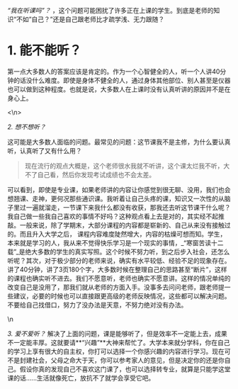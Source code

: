 _“我在听课吗”？_ ，这个问题可能困扰了许多正在上课的学生。到底是老师的知识“不如”自己？”还是自己跟老师比才疏学浅、无力跟随？
# 1. 能不能听？
  第一点大多数人的答案应该是肯定的。作为一个心智健全的人，听一个人讲40分钟的话没什么难度。即使是身体不健全的人，通过身体其他部位、别人甚至是仪器也可以做到这种程度。也就是说，大多数人在上课时没有认真听讲的原因并不是在身心上。
  
 <\n>

*2. 想不想听？*

  这可能是大多数人面临的问题。最常见的问题：这节课我不是主修，为什么要认真听，认真听了又有什么用？
>现在流行的观点大概是，这个老师很水我就不听讲，这个课太烂我不听，大不了自己看，然后你发现考试成绩也不会太差。

  可以看到，即使是专业课，如果老师讲的内容让你感觉到很无聊、没用，我们也会想翘课、走神，更何况那些通识课。我听着让自己头疼的课，知识又一次性的从脑子里过一遍就溜走，一节课下来我什么都没有收获，那我还去听这节课干什么呢？我自己做一些我自己喜欢的事情不好吗？这种观点看上去是对的，其实经不起推敲。一般来说，除了学期末，大部分课程的内容都是崭新的、自己从来没有接触过的。而且升入大学之后， 课程内容难度陡然增大，内容的枯燥可想而知。学生，本来就是学习的人，我从来不觉得快乐学习是一个现实的事情，_“寒窗苦读十二载”_是绝大多数的学生的真实写照。这个时候不努力听，到之后步入社会，还怎么听呢？其次，对于极少部分的老师来说，确实有水平较低、经验不足的现象存在。讲了40分钟，讲了3页180个字，大多数时候在整理自己的思路甚至“断片”，这样的课程也确实听不进去。我们不愿意听，老师也确实不愿意讲。这样的情况单纯的改变自己是没用了，那我们就从老师的方面入手。没事多去问问老师，跟老师提一些建议，必要的时候也可以直接跟更高级的老师反映情况，这些都可以解决问题。不要给自己找借口，努力了没办法是天意，不努力绝对没有办法。
  
  \n
 
*3. 爱不爱听？*
  解决了上面的问题，课是能够听了，但是效率不一定能上去，成果不一定能丰厚。这就要请**“兴趣”**大神来帮忙了。大学本来就分学科，你在自己的学习上享有很大的自主权，你打可以选择一个你感兴趣的内容进行学习。现在可不是封建社会，父母之命大于天，你可以参考家人的意见，但是决定你的还是你自己。假设你真的发现自己不喜欢这门课了，也可以选择转专业，就算是只能学这堂课的话......生活就像死亡，放抗不了就学会享受它吧。
